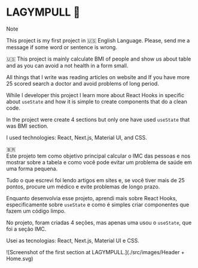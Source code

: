 # LAGYMPULL :muscle:

> [!NOTE]
> This project is my first project in :us:	English Language. Please, send me a message if some word or sentence is wrong.

:us:
This project is mainly calculate BMI of people and show us about table and as you can avoid a not health in a form small.

All things that I write was reading articles on website and If you have more 25 scored search a doctor and avoid problems of long period.

While I developer this project I learn more about React Hooks in specific about `useState` and how it is simple to create components that do a clean code.

In the project were create 4 sections but only one have  used `useState` that was BMI section.

I used technologies: React, Next.js, Material UI, and CSS.

:brazil:	
Este projeto tem como objetivo principal calcular o IMC das pessoas e nos mostrar sobre a tabela e como você pode evitar um problema de saúde em uma forma pequena.

Tudo o que escrevi foi lendo artigos em sites e, se você tiver mais de 25 pontos, procure um médico e evite problemas de longo prazo.

Enquanto desenvolvia esse projeto, aprendi mais sobre React Hooks, especificamente sobre `useState` e como é simples criar componentes que fazem um código limpo.

No projeto, foram criadas 4 seções, mas apenas uma usou o `useState`, que foi a seção IMC.

Usei as tecnologias: React, Next.js, Material UI e CSS.

![Screenshot of the first section at LAGYMPULL.](./src/images/Header + Home.svg)